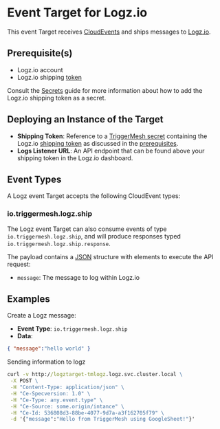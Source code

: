 # Event Target for Logz.io

This event Target receives [CloudEvents][ce] and ships messages to [Logz.io](https://logz.io/).

## Prerequisite(s)

- Logz.io account
- Logz.io shipping [token](https://docs.logz.io/user-guide/tokens/)

Consult the [Secrets](../guides/secrets.md) guide for more information about how to add the Logz.io shipping token as a secret.

## Deploying an Instance of the Target

* **Shipping Token**: Reference to a [TriggerMesh secret](../guides/secrets.md) containing the Logz.io [shipping token](https://docs.logz.io/user-guide/tokens/log-shipping-tokens/) as discussed in the [prerequisites](#prerequisites).
* **Logs Listener URL**: An API endpoint that can be found above your shipping token in the Logz.io dashboard.

## Event Types

A Logz event Target accepts the following CloudEvent types:

### io.triggermesh.logz.ship

The Logz event Target can also consume events of type `io.triggermesh.logz.ship`, and will produce responses typed `io.triggermesh.logz.ship.response`.

The payload contains a [JSON][ce-json] structure with elements to execute the API request:

- `message`: The message to log within Logz.io

## Examples

Create a Logz message:

- **Event Type**: `io.triggermesh.logz.ship`
- **Data**:
```json
{ "message":"hello world" }
```

Sending information to logz

```cmd
curl -v http://logztarget-tmlogz.logz.svc.cluster.local \
 -X POST \
 -H "Content-Type: application/json" \
 -H "Ce-Specversion: 1.0" \
 -H "Ce-Type: any.event.type" \
 -H "Ce-Source: some.origin/intance" \
 -H "Ce-Id: 536808d3-88be-4077-9d7a-a3f162705f79" \
 -d '{"message":"Hello from TriggerMesh using GoogleSheet!"}'
 ```

[ce]: https://cloudevents.io/
[ce-json]: https://github.com/cloudevents/spec/blob/v1.0/json-format.md
